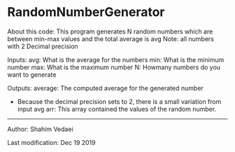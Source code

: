 # RandomNumberGenerator

About this code:
This program generates N random numbers which are between min-max values and the total average is avg
Note: all numbers with 2 Decimal precision

Inputs:
avg: What is the average for the numbers
min: What is the minimum number 
max: What is the maximum number
N: Howmany numbers do you want to generate

Outputs:
average: The computed average for the generated number
* Because the decimal precision sets to 2, there is a small variation from input avg
arr: This array contained the values of the random number.


------------------------------------------------------------------------
Author: Shahim Vedaei

Last modification: Dec 19 2019
